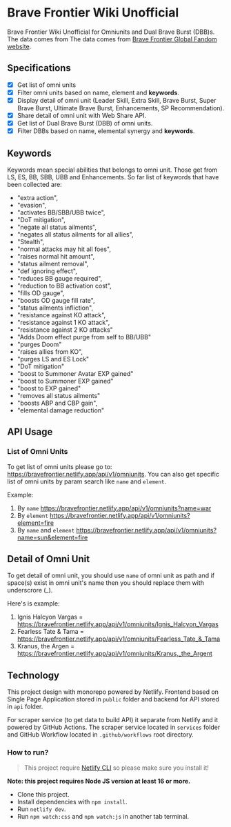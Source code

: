 # Brave Frontier Wiki Unofficial

Brave Frontier Wiki Unofficial for Omniunits and Dual Brave Burst (DBB)s. The data comes from The data comes from [Brave Frontier Global Fandom website](https://bravefrontierglobal.fandom.com/wiki/Brave_Frontier_Wiki).

## Specifications

- [x] Get list of omni units
- [x] Filter omni units based on name, element and **keywords**.
- [x] Display detail of omni unit (Leader Skill, Extra Skill, Brave Burst, Super Brave Burst, Ultimate Brave Burst, Enhancements, SP Recommendation).
- [x] Share detail of omni unit with Web Share API.
- [x] Get list of Dual Brave Burst (DBB) of omni units.
- [x] Filter DBBs based on name, elemental synergy and **keywords**.

## Keywords

Keywords mean special abilities that belongs to omni unit. Those get from LS, ES, BB, SBB, UBB and Enhancements. So far list of keywords that have been collected are:

- "extra action", 
- "evasion", 
- "activates BB/SBB/UBB twice",
- "DoT mitigation", 
- "negate all status ailments",
- "negates all status ailments for all allies",
- "Stealth", 
- "normal attacks may hit all foes",
- "raises normal hit amount", 
- "status ailment removal",
- "def ignoring effect",
- "reduces BB gauge required",
- "reduction to BB activation cost",
- "fills OD gauge",
- "boosts OD gauge fill rate",
- "status ailments infliction",
- "resistance against KO attack",
- "resistance against 1 KO attack",
- "resistance against 2 KO attacks"
- "Adds Doom effect purge from self to BB/UBB"
- "purges Doom"
- "raises allies from KO",
- "purges LS and ES Lock"
- "DoT mitigation"
- "boost to Summoner Avatar EXP gained"
- "boost to Summoner EXP gained"
- "boost to EXP gained"
- "removes all status ailments"
- "boosts ABP and CBP gain",
- "elemental damage reduction"

## API Usage

### List of Omni Units

To get list of omni units please go to: https://bravefrontier.netlify.app/api/v1/omniunits. You can also get specific list of omni units by param search like `name` and `element`.

Example:

1. By `name` https://bravefrontier.netlify.app/api/v1/omniunits?name=war
2. By `element` https://bravefrontier.netlify.app/api/v1/omniunits?element=fire
3. By `name` and `element` https://bravefrontier.netlify.app/api/v1/omniunits?name=sun&element=fire


## Detail of Omni Unit

To get detail of omni unit, you should use `name` of omni unit as path and if space(s) exist in omni unit's name then you should replace them with underscrore (_).

Here's is example:

1. Ignis Halcyon Vargas = https://bravefrontier.netlify.app/api/v1/omniunits/Ignis_Halcyon_Vargas
2. Fearless Tate & Tama = https://bravefrontier.netlify.app/api/v1/omniunits/Fearless_Tate_&_Tama
3. Kranus, the Argen = https://bravefrontier.netlify.app/api/v1/omniunits/Kranus,_the_Argent

## Technology

This project design with monorepo powered by Netlify. Frontend based on Single Page Application stored in `public` folder and backend for API stored in `api` folder.

For scraper service (to get data to build API) it separate from Netlify and it powered by GitHub Actions. The scraper service located in `services` folder and GitHub Workflow located in `.github/workflows` root directory.

### How to run?

> This project require [Netlify CLI](https://cli.netlify.com/netlify-dev/) so please make sure you install it!

**Note: this project requires Node JS version at least 16 or more.**
- Clone this project.
- Install dependencies with `npm install`.
- Run `netlify dev`.
- Run `npm watch:css` and `npm watch:js` in another tab terminal.